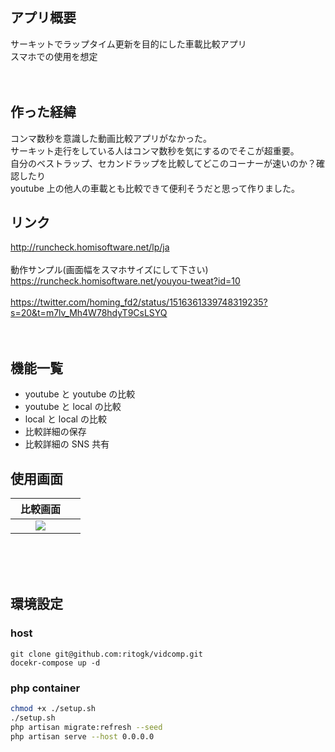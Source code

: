 ## アプリ概要

サーキットでラップタイム更新を目的にした車載比較アプリ<br>
スマホでの使用を想定<br>
<br>
<br>

## 作った経緯

コンマ数秒を意識した動画比較アプリがなかった。<br>
サーキット走行をしている人はコンマ数秒を気にするのでそこが超重要。<br>
自分のベストラップ、セカンドラップを比較してどこのコーナーが速いのか？確認したり<br>
youtube 上の他人の車載とも比較できて便利そうだと思って作りました。<br>

## リンク

http://runcheck.homisoftware.net/lp/ja <br>
<br>
動作サンプル(画面幅をスマホサイズにして下さい)<br>
https://runcheck.homisoftware.net/youyou-tweat?id=10<br>
<br>
https://twitter.com/homing_fd2/status/1516361339748319235?s=20&t=m7lv_Mh4W78hdyT9CsLSYQ<br>
<br>
<br>

## 機能一覧

- youtube と youtube の比較
- youtube と local の比較
- local と local の比較
- 比較詳細の保存
- 比較詳細の SNS 共有

## 使用画面

|                                                    比較画面　                                                     |     |
| :---------------------------------------------------------------------------------------------------------------: | :-: |
| <img src="https://user-images.githubusercontent.com/72111956/107892429-5d728400-6f68-11eb-872b-e532ca898251.png"> |

<br>

<br>
<br>

## 環境設定

### host

```
git clone git@github.com:ritogk/vidcomp.git
docekr-compose up -d
```

### php container

```sh
chmod +x ./setup.sh
./setup.sh
php artisan migrate:refresh --seed
php artisan serve --host 0.0.0.0
```

<br>
<br>
